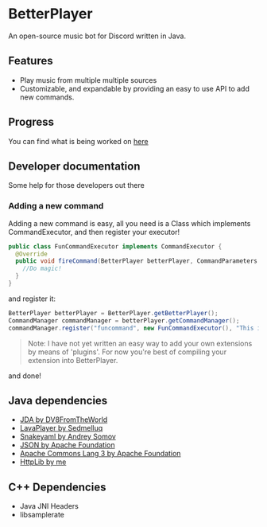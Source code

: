 # BetterPlayer
An open-source music bot for Discord written in Java.

## Features
- Play music from multiple multiple sources
- Customizable, and expandable by providing an easy to use API to add new commands.

## Progress
You can find what is being worked on [here](https://trello.com/b/2n8vzaSp/betterplayer)

## Developer documentation
Some help for those developers out there

### Adding a new command
Adding a new command is easy, all you need is a Class which implements CommandExecutor, and then register your executor!
```java
public class FunCommandExecutor implements CommandExecutor {
  @Override
  public void fireCommand(BetterPlayer betterPlayer, CommandParameters parameters) {
    //Do magic!
  }
}
```
and register it:
```java
BetterPlayer betterPlayer = BetterPlayer.getBetterPlayer();
CommandManager commandManager = betterPlayer.getCommandManager();
commandManager.register("funcommand", new FunCommandExecutor(), "This is a fun command!");
```
>Note: I have not yet written an easy way to add your own extensions by means of 'plugins'. For now you're best of compiling your extension into BetterPlayer.

and done!

## Java dependencies
- [JDA by DV8FromTheWorld](https://github.com/DV8FromTheWorld/JDA)
- [LavaPlayer by Sedmelluq](https://github.com/sedmelluq/lavaplayer)
- [Snakeyaml by Andrey Somov](https://bitbucket.org/asomov/snakeyaml/src/master/)
- [JSON by Apache Foundation](https://mvnrepository.com/artifact/org.json/json)
- [Apache Commons Lang 3 by Apache Foundation](https://commons.apache.org/proper/commons-lang/)
- [HttpLib by me](https://github.com/TheDutchMC/HttpLib)

## C++ Dependencies
- Java JNI Headers
- libsamplerate